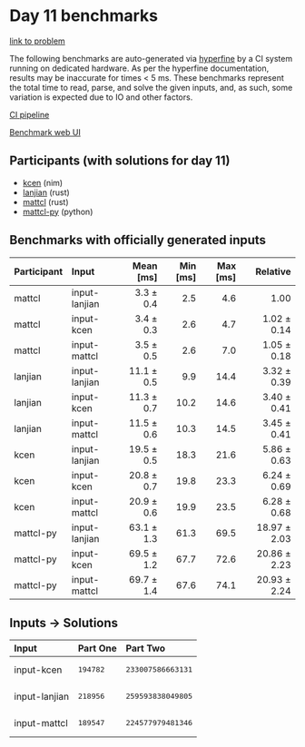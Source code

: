 # Day 11 benchmarks

[link to problem](https://adventofcode.com/2024/day/11)

The following benchmarks are auto-generated via
[hyperfine](https://github.com/sharkdp/hyperfine) by a CI system running on
dedicated hardware. As per the hyperfine documentation, results may be
inaccurate for times < 5 ms. These benchmarks represent the total time to read,
parse, and solve the given inputs, and, as such, some variation is expected due
to IO and other factors.

[CI pipeline](http://ci.papercode.net:8080/teams/main/pipelines/aoc2024)

[Benchmark web UI](https://aoc.ancalagon.black)


## Participants (with solutions for day 11)

- [kcen](https://github.com/kcen/aoc2024) (nim)
- [lanjian](https://github.com/lanjian/aoc-2024) (rust)
- [mattcl](https://github.com/mattcl/aoc2024) (rust)
- [mattcl-py](https://github.com/mattcl/aoc2024-py) (python)


## Benchmarks with officially generated inputs

| Participant | Input | Mean [ms] | Min [ms] | Max [ms] | Relative |
|:---|:---|---:|---:|---:|---:|
| mattcl | input-lanjian | 3.3 ± 0.4 | 2.5 | 4.6 | 1.00 |
| mattcl | input-kcen | 3.4 ± 0.3 | 2.6 | 4.7 | 1.02 ± 0.14 |
| mattcl | input-mattcl | 3.5 ± 0.5 | 2.6 | 7.0 | 1.05 ± 0.18 |
| lanjian | input-lanjian | 11.1 ± 0.5 | 9.9 | 14.4 | 3.32 ± 0.39 |
| lanjian | input-kcen | 11.3 ± 0.7 | 10.2 | 14.6 | 3.40 ± 0.41 |
| lanjian | input-mattcl | 11.5 ± 0.6 | 10.3 | 14.5 | 3.45 ± 0.41 |
| kcen | input-lanjian | 19.5 ± 0.5 | 18.3 | 21.6 | 5.86 ± 0.63 |
| kcen | input-kcen | 20.8 ± 0.7 | 19.8 | 23.3 | 6.24 ± 0.69 |
| kcen | input-mattcl | 20.9 ± 0.6 | 19.9 | 23.5 | 6.28 ± 0.68 |
| mattcl-py | input-lanjian | 63.1 ± 1.3 | 61.3 | 69.5 | 18.97 ± 2.03 |
| mattcl-py | input-kcen | 69.5 ± 1.2 | 67.7 | 72.6 | 20.86 ± 2.23 |
| mattcl-py | input-mattcl | 69.7 ± 1.4 | 67.6 | 74.1 | 20.93 ± 2.24 |


## Inputs -> Solutions

| Input | Part One | Part Two |
|:---|:---|:---|
|input-kcen|<pre>194782</pre>|<pre>233007586663131</pre>|
|input-lanjian|<pre>218956</pre>|<pre>259593838049805</pre>|
|input-mattcl|<pre>189547</pre>|<pre>224577979481346</pre>|